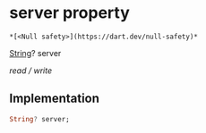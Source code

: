 


# server property




    *[<Null safety>](https://dart.dev/null-safety)*


[String](https://api.flutter.dev/flutter/dart-core/String-class.html)? server
  
_read / write_






## Implementation

```dart
String? server;


```







